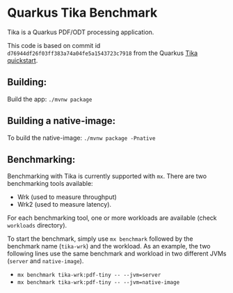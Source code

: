 # Quarkus Tika Benchmark

Tika is a Quarkus PDF/ODT processing application.

This code is based on commit id `d76944df26f03ff383a74a04fe5a1543723c7918` from the Quarkus [Tika quickstart](https://github.com/quarkusio/quarkus-quickstarts/tree/d76944df26f03ff383a74a04fe5a1543723c7918/tika-quickstart).

## Building:

Build the app: `./mvnw package`

## Building a native-image:

To build the native-image: `./mvnw package -Pnative`

## Benchmarking:

Benchmarking with Tika is currently supported with `mx`. There are two benchmarking tools available:

- Wrk (used to measure throughput)
- Wrk2 (used to measure latency).

For each benchmarking tool, one or more workloads are available (check `workloads` directory).

To start the benchmark, simply use `mx benchmark` followed by the benchmark name (`tika-wrk`) and the workload. As an example, the two following lines use the same benchmark and workload in two different JVMs (`server` and `native-image`).

- `mx benchmark tika-wrk:pdf-tiny -- --jvm=server`
- `mx benchmark tika-wrk:pdf-tiny -- --jvm=native-image`
